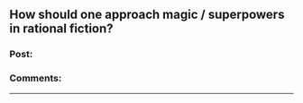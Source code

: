 ## How should one approach magic / superpowers in rational fiction?

### Post:



### Comments:

---

